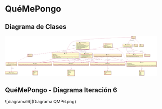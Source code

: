 # QuéMePongo

## Diagrama de Clases

![diagramaDeClases](DiagramaDeClases.png)

## QuéMePongo - Diagrama Iteración 6

![diagramaI6](Diagrama QMP6.png)
